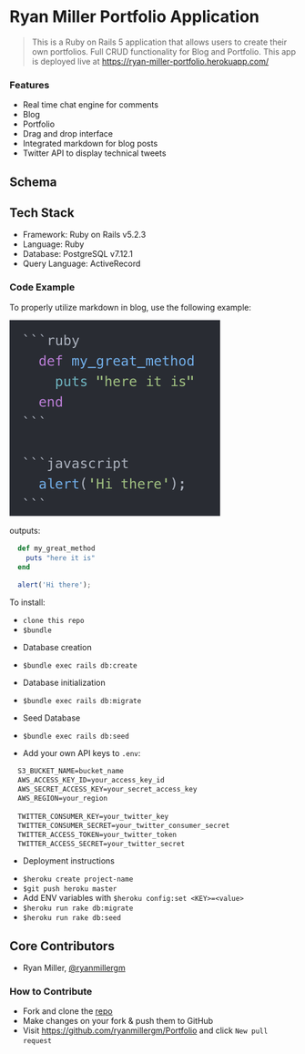 # Ryan Miller Portfolio Application

> This is a Ruby on Rails 5 application that allows users to create their own portfolios. Full CRUD functionality for Blog and Portfolio. This app is deployed live at https://ryan-miller-portfolio.herokuapp.com/

### Features

- Real time chat engine for comments
- Blog
- Portfolio
- Drag and drop interface
- Integrated markdown for blog posts
- Twitter API to display technical tweets

## Schema


## Tech Stack
 - Framework: Ruby on Rails v5.2.3
 - Language: Ruby
 - Database: PostgreSQL v7.12.1
 - Query Language: ActiveRecord

### Code Example

To properly utilize markdown in blog, use the following example:

![example](./app/assets/images/code_example.png)

outputs:

```ruby
  def my_great_method
    puts "here it is"
  end
```

```javascript
  alert('Hi there');
```

To install:
 - `clone this repo`
 - `$bundle`

 * Database creation
 - `$bundle exec rails db:create`

* Database initialization
 - `$bundle exec rails db:migrate`
 
 * Seed Database
 - `$bundle exec rails db:seed`

 - Add your own API keys to `.env`:
 ```
   S3_BUCKET_NAME=bucket_name
   AWS_ACCESS_KEY_ID=your_access_key_id
   AWS_SECRET_ACCESS_KEY=your_secret_access_key
   AWS_REGION=your_region

   TWITTER_CONSUMER_KEY=your_twitter_key
   TWITTER_CONSUMER_SECRET=your_twitter_consumer_secret
   TWITTER_ACCESS_TOKEN=your_twitter_token
   TWITTER_ACCESS_SECRET=your_twitter_secret
 ```

* Deployment instructions
 - `$heroku create project-name`
 - `$git push heroku master`
 - Add ENV variables with `$heroku config:set <KEY>=<value>`
 - `$heroku run rake db:migrate`
 - `$heroku run rake db:seed`


 ## Core Contributors
 - Ryan Miller, [@ryanmillergm](https://github.com/ryanmillergm)

### How to Contribute
 - Fork and clone the [repo](https://github.com/ryanmillergm/Portfolio.git)
 - Make changes on your fork & push them to GitHub
 - Visit https://github.com/ryanmillergm/Portfolio and click `New pull request`
